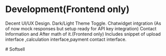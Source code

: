 # Development(Frontend only)

Decent UI/UX Design.
Dark/Light Theme Toggle.
Chatwidget intgration (As of now mock responses but setup ready for API key integration)
Contact Information and After math of it.(Frontend only)
Includes snippet of upload interface ,calculation interface,payment contact interface.

#   S o f t s e l l 

